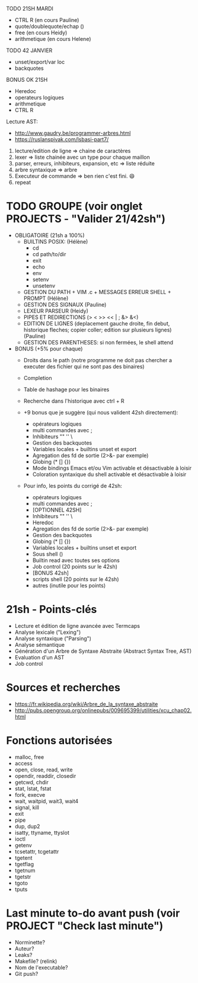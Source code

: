 TODO 21SH MARDI
- CTRL R (en cours Pauline)
- quote/doublequote/echap ()
- free (en cours Heidy)
- arithmetique (en cours Helene)
<!-- - Fd agregator
- Heredoc -->
<!-- - faire marcher setenv -->

TODO 42 JANVIER
- unset/export/var loc
- backquotes
<!-- - builtins POSIX -->
<!-- + history + ! + options -->


BONUS OK 21SH
- Heredoc
- operateurs logiques
- arithmetique
- CTRL R



Lecture AST: 
- http://www.gaudry.be/programmer-arbres.html
- https://ruslanspivak.com/lsbasi-part7/

1) lecture/edition de ligne => chaine de caractères
2) lexer => liste chainée avec un type pour chaque maillon
3) parser, erreurs, inhibiteurs, expansion, etc => liste réduite
4) arbre syntaxique => arbre
5) Executeur de commande => ben rien c'est fini. :smile:
6) repeat

# TODO GROUPE (voir onglet PROJECTS - "Valider 21/42sh")
- OBLIGATOIRE (21sh a 100%)
  - BUILTINS POSIX: (Hélène)
    - cd
    - cd path/to/dir
    - exit
    - echo
    - env
    - setenv
    - unsetenv
  - GESTION DU PATH + VIM .c + MESSAGES ERREUR SHELL + PROMPT (Hélène)
  - GESTION DES SIGNAUX (Pauline)
  - LEXEUR PARSEUR (Heidy)
  - PIPES ET REDIRECTIONS (> < >> << | ; &> &<)
  - EDITION DE LIGNES (deplacement gauche droite, fin debut, historique fleches; copier coller; edition sur plusieurs lignes) (Pauline)
  - GESTION DES PARENTHESES: si non fermées, le shell attend
- BONUS (+5% pour chaque)
  - Droits dans le path (notre programme ne doit pas chercher a executer des fichier qui ne sont pas des binaires)
  - Completion
  - Table de hashage pour les binaires
  - Recherche dans l'historique avec ctrl + R
  - +9 bonus que je suggère (qui nous valident 42sh directement):
    - opérateurs logiques
    - multi commandes avec ;
    - Inhibiteurs "" '' \
    - Gestion des backquotes
    - Variables locales + builtins unset et export
    - Agregation des fd de sortie (2>&- par exemple)
    - Globing (* [] {})
    - Mode bindings Emacs et/ou Vim activable et désactivable à loisir
    - Coloration syntaxique du shell activable et désactivable à loisir
  
  - Pour info, les points du corrigé de 42sh:
    - opérateurs logiques
    - multi commandes avec ;
    - [OPTIONNEL 42SH]
    - Inhibiteurs "" '' \
    - Heredoc
    - Agregation des fd de sortie (2>&- par exemple)
    - Gestion des backquotes
    - Globing (* [] {})
    - Variables locales + builtins unset et export
    - Sous shell ()
    - Builtin read avec toutes ses options
    - Job control (20 points sur le 42sh)
    - [BONUS 42sh]
    - scripts shell (20 points sur le 42sh)
    + autres (inutile pour les points)


# 21sh - Points-clés
- Lecture et édition de ligne avancée avec Termcaps
- Analyse lexicale ("Lexing")
- Analyse syntaxique ("Parsing")
- Analyse sémantique
- Génération d'un Arbre de Syntaxe Abstraite (Abstract Syntax Tree, AST)
- Evaluation d'un AST 
- Job control

# Sources et recherches
- https://fr.wikipedia.org/wiki/Arbre_de_la_syntaxe_abstraite
- http://pubs.opengroup.org/onlinepubs/009695399/utilities/xcu_chap02.html

# Fonctions autorisées
- malloc, free
- access
- open, close, read, write
- opendir, readdir, closedir
- getcwd, chdir
- stat, lstat, fstat
- fork, execve
- wait, waitpid, wait3, wait4
- signal, kill
- exit
- pipe
- dup, dup2
- isatty, ttyname, ttyslot
- ioctl
- getenv
- tcsetattr, tcgetattr
- tgetent
- tgetflag
- tgetnum
- tgetstr
- tgoto
- tputs

# Last minute to-do avant push (voir PROJECT "Check last minute")
- Norminette?
- Auteur?
- Leaks?
- Makefile? (relink)
- Nom de l'executable?
- Git push?
